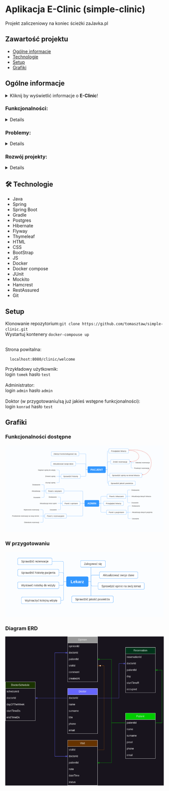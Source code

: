 # Aplikacja E-Clinic (simple-clinic)

Projekt zaliczeniowy na koniec ścieżki zaJavka.pl


## Zawartość projektu
* [Ogólne informacje](#ogólne-informacje)
* [Technologie](#technologie)
* [Setup](#setup)
* [Grafiki](#grafiki)


## Ogólne informacje
<details>
<summary>Kliknij by wyświetlić informacje o <b>E-Clinic</b>!</summary>
<br>
Aplikacja ma za zadanie symulować przychodnię lekarską, do której można rejestrować się za pomocą internetu.<br> Nie trzeba stać w kolejce,
nie trzeba dzwonić na rejestracje.<br>
Główne technologie to Java (Spring Boot) i PostgresPSQL.<br>
Aplikacja monitoruje też jakość powietrza w okolicy kliniki.
</details>

### Funkcjonalności:
<details>
<br>
W aplikacji można przeglądać dostępnych specjalistów, sprawdzić opinie innych pacjentów na ich temat, a także wystawić swoją opinię po zakończonej wizycie.<br>
Można również sprawdzić historię wizyt i notatki do nich. Możesz zrobić rezerwację na konkretną godzinę, w jakiej lekarz przyjmuje danego dnia.<br>
Jako administrator możesz przeglądać (usuwać, dodawać) lekarzy, pacjentów, wizyty, rezerwacje, opinie za pomocą dedykowanych paneli.
W przygotowaniu jest panel lekarza.
</details>


### Problemy:
<details>
<br>
Największym problemem jest chęć umieszczenia w aplikacji "wszystkiego" co napotkam podczas nauki, poznawania programowania.
Przy jednoczesnym braku podstaw, prowadziło to do kręcenia się w kółko, przy bardzo powolnych postępach. Teraz już wiem po co są 
te wszystkie zasady i wzorce. I już mnie nie dziwi to, że przed napisaniem jakiegokolwiek kodu, ludzie rozmawiają na ten temat przez kilka godzin.
<br><br>
Zbytnio rozbudowany kod, sporo niepotrzebnych metod, ogólnie mam problem z architekturą.<br>
Słabo mi idzie z frontem, brak ładu odnośnie do stylów CSS (chcę wprowadzić jeden plik css z zastosowaniem BEM).<br>
Konfiguracja security, jest tylko podstawowe działanie z logowaniem.<br>
Trudności sprawiło mi docker-compose, po uruchomieniu kontenerów, aplikacji działa, ale nie było logowania i nie ładowało aktualnego obrazu.
Okazało się, że miałem profil "local" z wyłączonym security i żeby najnowszy obraz się załadował to trzeba było zrobić "builda" w Gradle:)<br>
Nie byłem w stanie przetestować za pomocą RestAssured klasy VisitRestController, nie do końca rozumiem, dlaczego tylko z tą klasą są problemy.<br>
Nie sprawdzałem jak aplikacji wyświetla się na mniejszych ekranach.
</details>


### Rozwój projekty:
<details>
<br>
Należy wykonać panel lekarza.<br>
Responsywne wyświetlanie strony w aplikacji.<br>
Można zrobić jakieś ładniejsze wyświetlanie dostępnych lekarzy za pomocą kart-wizytówek.<br>
Można pomyśleć nad zamianą Thymeleaf na TypeScript.<br>
Wprowadzenie dodatkowych REST API, np. jakim autobusem/tramwajem, na którą godzinę pacjent dojedzie do kliniki.<br>
Sprawdzenie pogody na dzień wizyty.
<br><br>
Posprzątać nadmiarowy kod :)
</details>

## 🛠 Technologie
<ul>
<li>Java</li>
<li>Spring</li>
<li>Spring Boot</li>
<li>Gradle</li>
<li>Postgres</li>
<li>Hibernate</li>
<li>Flyway</li>
<li>Thymeleaf</li>
<li>HTML</li>
<li>CSS</li>
<li>BootStrap</li>
<li>JS</li>
<li>Docker</li>
<li>Docker compose</li>
<li>JUnit</li>
<li>Mockito</li>
<li>Hamcrest</li>
<li>RestAssured</li>
<li>Git</li>
</ul>


## Setup
Klonowanie repozytorium:```git clone https://github.com/tomasztaw/simple-clinic.git``` <br>
Wystartuj kontenery ```docker-compouse up```<br><br>

Strona powitalna:
```bash
  localhost:8080/clinic/welcome
```

Przykładowy użytkownik: <br> login ```tomek``` hasło ```test```<br><br>
Administrator: <br> login ```admin``` hasło ```admin```<br><br>
Doktor (w przygotowaniu/są już jakieś wstępne funkcjonalności):<br>
login ```konrad``` hasło ```test```


## Grafiki

### Funkcjonalności dostępne
![Funkcjonalności](src/main/resources/db/diagramy/func-patient-admin.png)

### W przygotowaniu
![Funkcjonalności](src/main/resources/db/diagramy/lekarz.png)

### Diagram ERD
![Diagram ERD](src/main/resources/db/diagramy/diagram-kolory.png)

